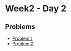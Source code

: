 # Week2 - Day 2

## Problems
- [Problem 1](https://leetcode.com/problems/count-complete-tree-nodes/description/?envType=problem-list-v2&envId=bit-manipulation)
- [Problem 2](https://leetcode.com/problems/power-of-two/description/?envType=problem-list-v2&envId=bit-manipulation)
